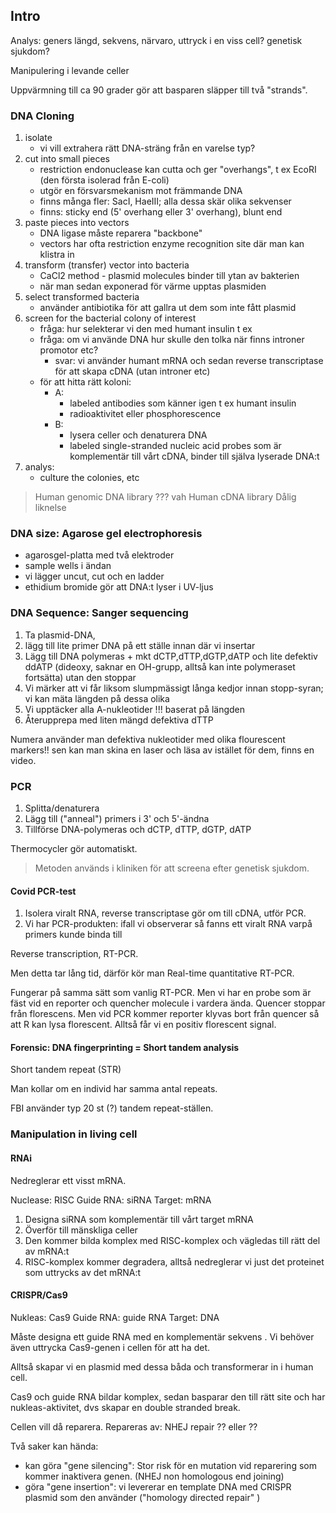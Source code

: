 ## Intro
Analys: geners längd, sekvens, närvaro, uttryck i en viss cell? genetisk sjukdom?

Manipulering i levande celler

Uppvärmning till ca 90 grader gör att basparen släpper till två "strands".

### DNA Cloning
1. isolate
	- vi vill extrahera rätt DNA-sträng från en varelse typ?
2. cut into small pieces
	- restriction endonuclease kan cutta och ger "overhangs", t ex EcoRI (den första isolerad från E-coli)
	- utgör en försvarsmekanism mot främmande DNA
	- finns många fler: SacI, HaeIII; alla dessa skär olika sekvenser
	- finns: sticky end (5' overhang eller 3' overhang), blunt end
3. paste pieces into vectors
	- DNA ligase måste reparera "backbone"
	- vectors har ofta restriction enzyme recognition site där man kan klistra in
4. transform (transfer) vector into bacteria
	- CaCl2 method - plasmid molecules binder till ytan av bakterien
	- när man sedan exponerad för värme upptas plasmiden
5. select transformed bacteria
	- använder antibiotika för att gallra ut dem som inte fått plasmid
6. screen for the bacterial colony of interest
	- fråga: hur selekterar vi den med humant insulin t ex
	- fråga: om vi använde DNA hur skulle den tolka när finns introner promotor etc?
		- svar: vi använder humant mRNA och sedan reverse transcriptase för att skapa cDNA (utan introner etc)
	- för att hitta rätt koloni:
		- A:
			- labeled antibodies som känner igen t ex humant insulin
			- radioaktivitet eller phosphorescence
		- B:
			- lysera celler och denaturera DNA
			- labeled single-stranded nucleic acid probes som är komplementär till vårt cDNA, binder till själva lyserade DNA:t
7. analys:
	- culture the colonies, etc

> Human genomic DNA library ??? vah
> Human cDNA library
> Dålig liknelse


### DNA size: Agarose gel electrophoresis
- agarosgel-platta med två elektroder
- sample wells i ändan
- vi lägger uncut, cut och en ladder
- ethidium bromide gör att DNA:t lyser i UV-ljus

### DNA Sequence: Sanger sequencing
1. Ta plasmid-DNA,
2. lägg till lite primer DNA på ett ställe innan där vi insertar
3. Lägg till DNA polymeras + mkt dCTP,dTTP,dGTP,dATP och lite defektiv ddATP (dideoxy, saknar en OH-grupp, alltså kan inte polymeraset fortsätta) utan den stoppar
4. Vi märker att vi får liksom slumpmässigt långa kedjor innan stopp-syran; vi kan mäta längden på dessa olika
5. Vi upptäcker alla A-nukleotider !!! baserat på längden
6. Återupprepa med liten mängd defektiva dTTP


Numera använder man defektiva nukleotider med olika flourescent markers!! sen kan man skina en laser och läsa av istället för dem, finns en video.

### PCR
1. Splitta/denaturera
2. Lägg till ("anneal") primers i 3' och 5'-ändna
3. Tillförse DNA-polymeras och dCTP, dTTP, dGTP, dATP

Thermocycler gör automatiskt.

> Metoden används i kliniken för att screena efter genetisk sjukdom.


#### Covid PCR-test
1. Isolera viralt RNA, reverse transcriptase gör om till cDNA, utför PCR.
2. Vi har PCR-produkten: ifall vi observerar så fanns ett viralt RNA varpå primers kunde binda till

Reverse transcription, RT-PCR.

Men detta tar lång tid, därför kör man Real-time quantitative RT-PCR.

Fungerar på samma sätt som vanlig RT-PCR. Men vi har en probe som är fäst vid en reporter och quencher molecule i vardera ända. Quencer stoppar från florescens. Men vid PCR kommer reporter klyvas bort från quencer så att R kan lysa florescent. Alltså får vi en positiv florescent signal.

#### Forensic: DNA fingerprinting = Short tandem analysis
Short tandem repeat (STR)

Man kollar om en individ har samma antal repeats.

FBI använder typ 20 st (?) tandem repeat-ställen.

### Manipulation in living cell
#### RNAi
Nedreglerar ett visst mRNA.

Nuclease: RISC
Guide RNA: siRNA
Target: mRNA

1. Designa siRNA som komplementär till vårt target mRNA
2. Överför till mänskliga celler
3. Den kommer bilda komplex med RISC-komplex och vägledas till rätt del av mRNA:t
4. RISC-komplex kommer degradera, alltså nedreglerar vi just det proteinet som uttrycks av det mRNA:t
#### CRISPR/Cas9
Nukleas: Cas9
Guide RNA: guide RNA
Target: DNA

Måste designa ett guide RNA med en komplementär sekvens . Vi behöver även uttrycka Cas9-genen i cellen för att ha det.

Alltså skapar vi en plasmid med dessa båda och transformerar in i human cell.

Cas9 och guide RNA bildar komplex, sedan basparar den till rätt site och har nukleas-aktivitet, dvs skapar en double stranded break.

Cellen vill då reparera. Repareras av: NHEJ repair ?? eller ??

Två saker kan hända:
- kan göra "gene silencing": Stor risk för en mutation vid reparering som kommer inaktivera genen. (NHEJ non homologous end joining)
- göra "gene insertion": vi levererar en template DNA med CRISPR plasmid som den använder ("homology directed repair" )
